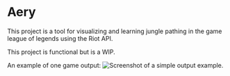 # Aery
This project is a tool for visualizing and learning jungle pathing in the game league of legends using the Riot API. 

This project is functional but is a WIP.

An example of one game output:
![Screenshot of a simple output example.](https://myoctocat.com/assets/images/base-octocat.svg)
